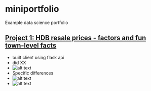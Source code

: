 # miniportfolio
Example data science portfolio

## [Project 1: HDB resale prices - factors and fun town-level facts](https://github.com/kellyongcm/resale_analysis)
- built client using flask api
- did XX
- ![alt text](https://github.com/kellyongcm/resale_analysis/img/MRT_proximity_overall.png)
- Specific differences
- ![alt text](https://github.com/kellyongcm/resale_analysis/img/MRT_proximity_Bedok.png)
- ![alt text](https://github.com/kellyongcm/resale_analysis/img/MRT_proximity_CCK.png)
